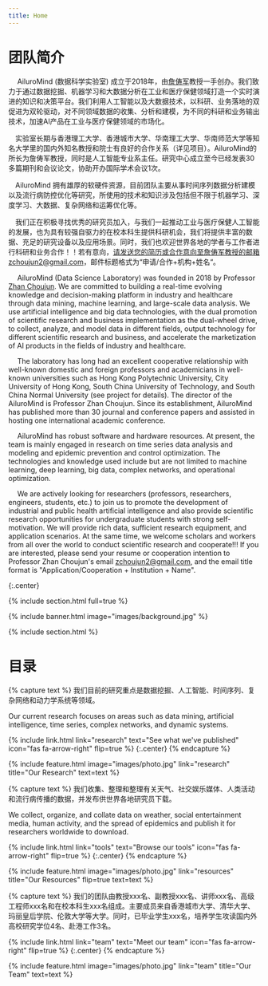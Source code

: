 ```yaml
---
title: Home
---
```




# 团队简介

&ensp;&ensp; AiluroMind (数据科学实验室) 成立于2018年，由[詹俦军](https://scholar.google.com/citations?user=CQjEUkAAAAAJ&hl=zh-CN)教授一手创办。我们致力于通过数据挖掘、机器学习和大数据分析在工业和医疗保健领域打造一个实时演进的知识和决策平台。我们利用人工智能以及大数据技术，以科研、业务落地的双促进为双轮驱动，对不同领域数据的收集、分析和建模，为不同的科研和业务输出技术，加速AI产品在工业与医疗保健领域的市场化。

&ensp;&ensp;实验室长期与香港理工大学、香港城市大学、华南理工大学、华南师范大学等知名大学里的国内外知名教授和院士有良好的合作关系（详见项目）。AiluroMind的所长为詹俦军教授，同时是人工智能专业系主任。研究中心成立至今已经发表30多篇期刊和会议论文，协助开办国际学术会议1次。

&ensp;&ensp;AiluroMind 拥有雄厚的软硬件资源，目前团队主要从事时间序列数据分析建模以及流行病防控优化等研究，所使用的技术和知识涉及包括但不限于机器学习、深度学习、大数据、复杂网络和运筹优化等。

&ensp;&ensp;我们正在积极寻找优秀的研究员加入，与我们一起推动工业与医疗保健人工智能的发展，也为具有较强自驱力的在校本科生提供科研机会，我们将提供丰富的数据、充足的研究设备以及应用场景。同时，我们也欢迎世界各地的学者与工作者进行科研和业务合作！！若有意向，请发送您的简历或合作意向至詹俦军教授的邮箱zchoujun2@gmail.com，邮件标题格式为“申请/合作+机构+姓名“。


&ensp;&ensp; AiluroMind (Data Science Laboratory) was founded in 2018 by Professor [Zhan Choujun](https://scholar.google.com/citations?user=CQjEUkAAAAAJ&hl=zh-CN). We are committed to building a real-time evolving knowledge and decision-making platform in industry and healthcare through data mining, machine learning, and large-scale data analysis. We use artificial intelligence and big data technologies, with the dual promotion of scientific research and business implementation as the dual-wheel drive, to collect, analyze, and model data in different fields, output technology for different scientific research and business, and accelerate the marketization of AI products in the fields of industry and healthcare.

&ensp;&ensp; The laboratory has long had an excellent cooperative relationship with well-known domestic and foreign professors and academicians in well-known universities such as Hong Kong Polytechnic University, City University of Hong Kong, South China University of Technology, and South China Normal University (see project for details). The director of the AiluroMind is Professor Zhan Choujun. Since its establishment, AiluroMind has published more than 30 journal and conference papers and assisted in hosting one international academic conference.

&ensp;&ensp; AiluroMind has robust software and hardware resources. At present, the team is mainly engaged in research on time series data analysis and modeling and epidemic prevention and control optimization. The technologies and knowledge used include but are not limited to machine learning, deep learning, big data, complex networks, and operational optimization.

&ensp;&ensp; We are actively looking for researchers (professors, researchers, engineers, students, etc.) to join us to promote the development of industrial and public health artificial intelligence and also provide scientific research opportunities for undergraduate students with strong self-motivation. We will provide rich data, sufficient research equipment, and application scenarios. At the same time, we welcome scholars and workers from all over the world to conduct scientific research and cooperate!!! If you are interested, please send your resume or cooperation intention to Professor Zhan Choujun's email zchoujun2@gmail.com, and the email title format is "Application/Cooperation + Institution + Name".

{:.center}

{% include section.html full=true %}

{% include banner.html image="images/background.jpg" %}

{% include section.html %}

# 目录

{% capture text %}
我们目前的研究重点是数据挖掘、人工智能、时间序列、复杂网络和动力学系统等领域。 

Our current research focuses on areas such as data mining, artificial intelligence, time series, complex networks, and dynamic systems.

{%
  include link.html
  link="research"
  text="See what we've published"
  icon="fas fa-arrow-right"
  flip=true
%}
{:.center}
{% endcapture %}

{%
  include feature.html
  image="images/photo.jpg"
  link="research"
  title="Our Research"
  text=text
%}

{% capture text %}
我们收集、整理和整理有关天气、社交娱乐媒体、人类活动和流行病传播的数据，并发布供世界各地研究员下载。

We collect, organize, and collate data on weather, social entertainment media, human activity, and the spread of epidemics and publish it for researchers worldwide to download.

{%
  include link.html
  link="tools"
  text="Browse our tools"
  icon="fas fa-arrow-right"
  flip=true
%}
{:.center}
{% endcapture %}

{%
  include feature.html
  image="images/photo.jpg"
  link="resources"
  title="Our Resources"
  flip=true
  text=text
%}

{% capture text %}
我们的团队由教授xxx名、副教授xxx名、讲师xxx名、高级工程师xxx名和在校本科生xxx名组成。主要成员来自香港城市大学、清华大学、玛丽皇后学院、伦敦大学等大学。同时，已毕业学生xxx名，培养学生攻读国内外高校研究学位4名、赴港工作3名。

{%
  include link.html
  link="team"
  text="Meet our team"
  icon="fas fa-arrow-right"
  flip=true
%}
{:.center}
{% endcapture %}

{%
  include feature.html
  image="images/photo.jpg"
  link="team"
  title="Our Team"
  text=text
%}
